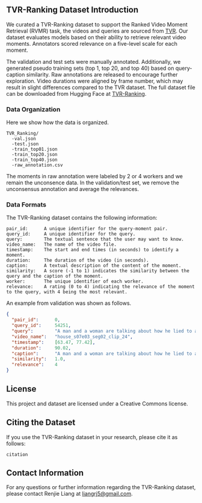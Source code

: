 
## TVR-Ranking Dataset Introduction
We curated a TVR-Ranking dataset to support the Ranked Video Moment Retrieval (RVMR) task, the videos and queries are sourced from [TVR](https://github.com/jayleicn/TVRetrieval).
Our dataset evaluates models based on their ability to retrieve relevant video moments. Annotators scored relevance on a five-level scale for each moment.

The validation and test sets were manually annotated. Additionally, we generated pseudo training sets (top 1, top 20, and top 40) based on query-caption similarity. Raw annotations are released to encourage further exploration. Video durations were aligned by frame number, which may result in slight differences compared to the TVR dataset. The full dataset file can be downloaded from Hugging Face at [TVR-Ranking](https://huggingface.co/axgroup/TVR-Ranking).



### Data Organization 
Here we show how the data is organized.
```
TVR_Ranking/
  -val.json                  
  -test.json                 
  -train_top01.json
  -train_top20.json
  -train_top40.json
  -raw_annotation.csv
```

The moments in raw annotation were labeled by 2 or 4 workers and we remain the unconsence data. In the validation/test set, we remove the unconsensus annotation and average the relevances.

### Data Formats

The TVR-Ranking dataset contains the following information:
``` 
pair_id:      A unique identifier for the query-moment pair.
query_id:     A unique identifier for the query.
query:        The textual sentence that the user may want to know.
video_name:   The name of the video file.
timestamp:    The start and end times (in seconds) to identify a moment.
duration:     The duration of the video (in seconds).
caption:      A textual description of the content of the moment.
similarity:   A score (-1 to 1) indicates the similarity between the query and the caption of the moment.
worker:       The unique identifier of each worker.
relevance:    A rating (0 to 4) indicating the relevance of the moment to the query, with 4 being the most relevant.
```


An example from validation was shown as follows.
``` json
{
  "pair_id":      0,
  "query_id":     54251,
  "query":        "A man and a woman are talking about how he lied to a patient.",
  "video_name":   "house_s07e03_seg02_clip_24",
  "timestamp":    [63.47, 77.42],
  "duration":     90.02,
  "caption":      "A man and a woman are talking about how he lied to a patient.",
  "similarity":   1.0,
  "relevance":    4
}
```


## License
This project and dataset are licensed under a Creative Commons license.

## Citing the Dataset
If you use the TVR-Ranking dataset in your research, please cite it as follows:

```
citation
```

## Contact Information
For any questions or further information regarding the TVR-Ranking dataset, please contact Renjie Liang at liangrj5@gmail.com.
